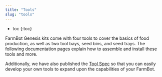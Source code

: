 ```yaml
---
title: "Tools"
slug: "tools"
---
```


* toc
{:toc}

FarmBot Genesis kits come with four tools to cover the basics of food production, as well as two tool bays, seed bins, and seed trays. The following documentation pages explain how to assemble and install these tools and more.

Additionally, we have also published the [Tool Spec](../FarmBot-Genesis-V1-1/tools/tool-spec.md) so that you can easily develop your own tools to expand upon the capabilities of your FarmBot.
